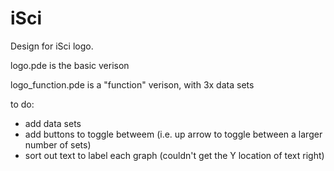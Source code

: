 # iSci

Design for iSci logo. 

logo.pde is the basic verison

logo_function.pde is a "function" verison, with 3x data sets

to do:
* add data sets
* add buttons to toggle betweem (i.e. up arrow to toggle between a larger number of sets)
* sort out text to label each graph (couldn't get the Y location of text right)
